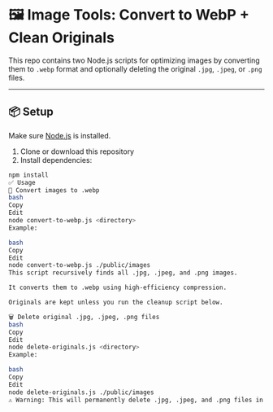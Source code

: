# 🖼️ Image Tools: Convert to WebP + Clean Originals

This repo contains two Node.js scripts for optimizing images by converting them to `.webp` format and optionally deleting the original `.jpg`, `.jpeg`, or `.png` files.

---

## 📦 Setup

Make sure [Node.js](https://nodejs.org/) is installed.

1. Clone or download this repository
2. Install dependencies:

```bash
npm install
✅ Usage
🔄 Convert images to .webp
bash
Copy
Edit
node convert-to-webp.js <directory>
Example:

bash
Copy
Edit
node convert-to-webp.js ./public/images
This script recursively finds all .jpg, .jpeg, and .png images.

It converts them to .webp using high-efficiency compression.

Originals are kept unless you run the cleanup script below.

🗑️ Delete original .jpg, .jpeg, .png files
bash
Copy
Edit
node delete-originals.js <directory>
Example:

bash
Copy
Edit
node delete-originals.js ./public/images
⚠️ Warning: This will permanently delete .jpg, .jpeg, and .png files in the directory (recursively). Be sure you’ve converted them first.

